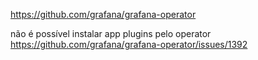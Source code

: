 https://github.com/grafana/grafana-operator

não é possível instalar app plugins pelo operator
https://github.com/grafana/grafana-operator/issues/1392
